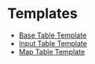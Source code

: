 # Templates

- [Base Table Template](./Base_Table_Template/)
- [Input Table Template](./Input_Table_Template/)
- [Map Table Template](./Map_Table_Template)
